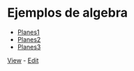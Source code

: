 # Ejemplos de algebra
- [Planes1](Planes1.html)
- [Planes2](Planes2.html)
- [Planes3](Planes3.html)

[View](http://nicolasserrano.github.io/tools/algebra/) - [Edit](https://github.com/nicolasserrano/tools/edit/master/algebra/README.md)
